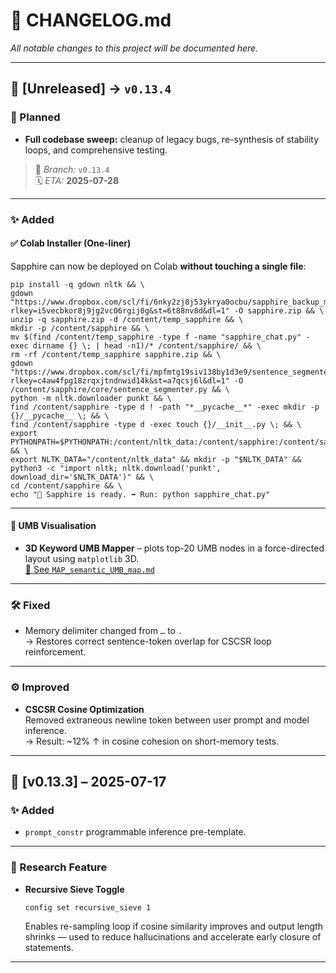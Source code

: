# 🪪 CHANGELOG.md  
_All notable changes to this project will be documented here._

---

## 🚧 [Unreleased] → `v0.13.4`  

### 📌 Planned  
- **Full codebase sweep:** cleanup of legacy bugs, re-synthesis of stability loops, and comprehensive testing.  
> 🔖 *Branch:* `v0.13.4`  
> 🗓️ *ETA:* **2025-07-28**

---

### ✨ Added

#### ✅ Colab Installer (One-liner)  
Sapphire can now be deployed on Colab **without touching a single file**:

```
pip install -q gdown nltk && \
gdown "https://www.dropbox.com/scl/fi/6nky2zj8j53ykrya0ocbu/sapphire_backup_master.zip?rlkey=i5vecbkor8j9jg2vc06rgij0g&st=6t88nv8d&dl=1" -O sapphire.zip && \
unzip -q sapphire.zip -d /content/temp_sapphire && \
mkdir -p /content/sapphire && \
mv $(find /content/temp_sapphire -type f -name "sapphire_chat.py" -exec dirname {} \; | head -n1)/* /content/sapphire/ && \
rm -rf /content/temp_sapphire sapphire.zip && \
gdown "https://www.dropbox.com/scl/fi/mpfmtg19siv138by1d3e9/sentence_segmenter.py?rlkey=c4aw4fpg18zrqxjtndnwid14k&st=a7qcsj6l&dl=1" -O /content/sapphire/core/sentence_segmenter.py && \
python -m nltk.downloader punkt && \
find /content/sapphire -type d ! -path "*__pycache__*" -exec mkdir -p {}/__pycache__ \; && \
find /content/sapphire -type d -exec touch {}/__init__.py \; && \
export PYTHONPATH=$PYTHONPATH:/content/nltk_data:/content/sapphire:/content/sapphire/cli:/content/sapphire/core:/content/sapphire/utils && \
export NLTK_DATA="/content/nltk_data" && mkdir -p "$NLTK_DATA" && python3 -c "import nltk; nltk.download('punkt', download_dir='$NLTK_DATA')" && \
cd /content/sapphire && \
echo "💎 Sapphire is ready. ➡️ Run: python sapphire_chat.py"
```

---

#### 🌌 UMB Visualisation  
- **3D Keyword UMB Mapper** – plots top-20 UMB nodes in a force-directed layout using `matplotlib` 3D.  
  [📎 See `MAP_semantic_UMB_map.md`](https://github.com/oldwalls/sapphire/blob/main/MAP_semantic_UMB_map.md)

---

### 🛠️ Fixed  
- Memory delimiter changed from `…` to `. `  
  → Restores correct sentence-token overlap for CSCSR loop reinforcement.

---

### ⚙️ Improved  
- **CSCSR Cosine Optimization**  
  Removed extraneous newline token between user prompt and model inference.  
  → Result: ~12% ↑ in cosine cohesion on short-memory tests.

---

## 🧠 [v0.13.3] – 2025-07-17  

### ✨ Added  
- `prompt_constr` programmable inference pre-template.

---

### 🧪 Research Feature  
- **Recursive Sieve Toggle**  
  ```
  config set recursive_sieve 1
  ```  
  Enables re-sampling loop if cosine similarity improves and output length shrinks — used to reduce hallucinations and accelerate early closure of statements.

---
